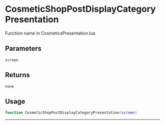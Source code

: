 # CosmeticShopPostDisplayCategoryPresentation
Function name in CosmeticsPresentation.lua
## Parameters
`screen`
## Returns
`none`
## Usage
```lua
function CosmeticShopPostDisplayCategoryPresentation(screen)
```
---
